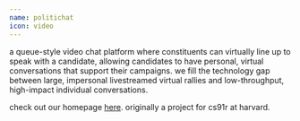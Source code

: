 ```yaml
---
name: politichat
icon: video
---
```


a queue-style video chat platform where constituents can virtually line up to
speak with a candidate, allowing candidates to have personal, virtual
conversations that support their campaigns. we fill the technology gap between
large, impersonal livestreamed virtual rallies and low-throughput, high-impact
individual conversations.

check out our homepage [here](https://politi.chat/). originally a project for
cs91r at harvard.
